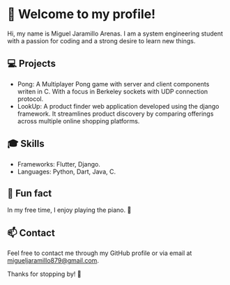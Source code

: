 # 🎉 Welcome to my profile!

Hi, my name is Miguel Jaramillo Arenas. I am a system engineering student with a passion for coding and a strong desire to learn new things. 

## 💻 Projects

- Pong: A Multiplayer Pong game with server and client components writen in C. With a focus in Berkeley sockets with UDP connection protocol.
- LookUp: A product finder web application developed using the django framework. It streamlines product discovery by comparing offerings across multiple online shopping platforms.
  
## 🎓 Skills

- Frameworks: Flutter, Django.
- Languages: Python, Dart, Java, C.

## 🎹 Fun fact

In my free time, I enjoy playing the piano. 🎹

## 📫 Contact

Feel free to contact me through my GitHub profile or via email at migueljaramillo879@gmail.com.

Thanks for stopping by! 🙌
